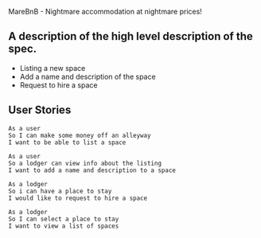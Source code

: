 MareBnB - Nightmare accommodation at nightmare prices!

## A description of the high level description of the spec.
* Listing a new space
* Add a name and description of the space
* Request to hire a space

## User Stories
```
As a user
So I can make some money off an alleyway
I want to be able to list a space

As a user
So a lodger can view info about the listing
I want to add a name and description to a space

As a lodger
So i can have a place to stay
I would like to request to hire a space

As a lodger
So I can select a place to stay
I want to view a list of spaces
```
